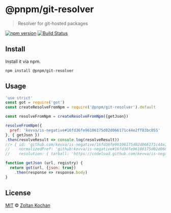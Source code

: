 # @pnpm/git-resolver

> Resolver for git-hosted packages

<!--@shields('npm', 'travis')-->
[![npm version](https://img.shields.io/npm/v/@pnpm/git-resolver.svg)](https://www.npmjs.com/package/@pnpm/git-resolver) [![Build Status](https://img.shields.io/travis/pnpm/git-resolver/master.svg)](https://travis-ci.org/pnpm/git-resolver)
<!--/@-->

## Install

Install it via npm.

    npm install @pnpm/git-resolver

## Usage

<!--@example('./example.js')-->
```js
'use strict'
const got = require('got')
const createResolveFromNpm = require('@pnpm/git-resolver').default

const resolveFromNpm = createResolveFromNpm({getJson})

resolveFromNpm({
  pref: 'kevva/is-negative#16fd36fe96106175d02d066171c44e2ff83bc055'
}, { getJson })
.then(resolveResult => console.log(resolveResult))
//> { id: 'github.com/kevva/is-negative/16fd36fe96106175d02d066171c44e2ff83bc055',
//    normalizedPref: 'github:kevva/is-negative#16fd36fe96106175d02d066171c44e2ff83bc055',
//    resolution: { tarball: 'https://codeload.github.com/kevva/is-negative/tar.gz/16fd36fe96106175d02d066171c44e2ff83bc055' } }

function getJson (url, registry) {
  return got(url, {json: true})
    .then(response => response.body)
}
```
<!--/@-->

## License

[MIT](./LICENSE) © [Zoltan Kochan](https://www.kochan.io/)
